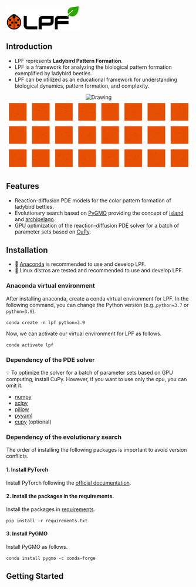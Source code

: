 <img src="assets/logo.png" alt="Drawing" width="200px"/>


## Introduction
- LPF represents **Ladybird Pattern Formation**.
- LPF is a framework for analyzing the biological pattern formation exemplified by ladybird beetles.
- LPF can be utilized as an educational framework for understanding biological dynamics, pattern formation, and complexity.


<p style="text-align:center;">
<img src="assets/ladybird.gif" alt="Drawing" width="700px"/>

<img src="assets/pattern.gif" alt="Drawing" width="700px"/>
</p>

## Features
- Reaction-diffusion PDE models for the color pattern formation of ladybird bettles.
- Evolutionary search based on [PyGMO](https://esa.github.io/pygmo2/) providing the concept of [island](https://esa.github.io/pygmo2/tutorials/using_island.html) and [archipelago](https://esa.github.io/pygmo2/tutorials/using_archipelago.html).
- GPU optimization of the reaction-diffusion PDE solver for a batch of parameter sets based on [CuPy](https://cupy.dev/).

## Installation

- :snake: [Anaconda](https://www.anaconda.com) is recommended to use and develop LPF.
- :penguin: Linux distros are tested and recommended to use and develop LPF.

### Anaconda virtual environment

After installing anaconda, create a conda virtual environment for LPF.
In the following command, you can change the Python version
(e.g.,`python=3.7` or `python=3.9`).

```
conda create -n lpf python=3.9
```

Now, we can activate our virtual environment for LPF as follows.

```
conda activate lpf
```

### Dependency of the PDE solver

:bulb: To optimize the solver for a batch of parameter sets based on GPU computing, install CuPy. However, if you want to use only the cpu, you can omit it.

- [numpy](https://numpy.org/)
- [scipy](https://scipy.org/)
- [pillow](https://pillow.readthedocs.io/en/stable/)
- [pyyaml](https://pyyaml.org/)
- [cupy](https://cupy.dev/) (optional)


### Dependency of the evolutionary search 
The order of installing the following packages is important to avoid version conflicts.


#### 1. Install PyTorch
Install PyTorch following the [official documentation](https://pytorch.org/).


#### 2. Install the packages in the requirements.
Install the packages in [requirements](https://github.com/cxinsys/lpf/blob/main/requirements.txt). 

```
pip install -r requirements.txt
```

#### 3. Install PyGMO

Install PyGMO as follows.

```
conda install pygmo -c conda-forge
```

## Getting Started
